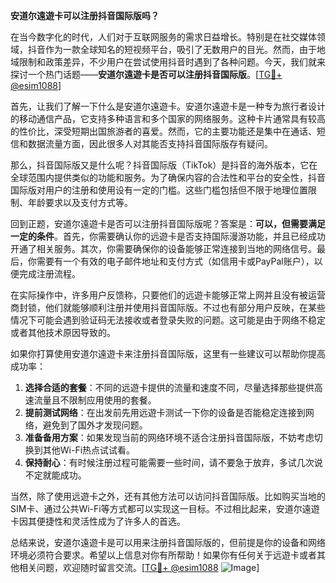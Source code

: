 **安道尔遠遊卡可以注册抖音国际版吗？**

在当今数字化的时代，人们对于互联网服务的需求日益增长。特别是在社交媒体领域，抖音作为一款全球知名的短视频平台，吸引了无数用户的目光。然而，由于地域限制和政策差异，不少用户在尝试使用抖音时遇到了各种问题。今天，我们就来探讨一个热门话题——**安道尔遠遊卡是否可以注册抖音国际版**。[[TG💪+ @esim1088](https://t.me/s/esim1088)]

首先，让我们了解一下什么是安道尔遠遊卡。安道尔遠遊卡是一种专为旅行者设计的移动通信产品，它支持多种语言和多个国家的网络服务。这种卡片通常具有较高的性价比，深受短期出国旅游者的喜爱。然而，它的主要功能还是集中在通话、短信和数据流量方面，因此很多人对其能否支持抖音国际版存有疑问。

那么，抖音国际版又是什么呢？抖音国际版（TikTok）是抖音的海外版本，它在全球范围内提供类似的功能和服务。为了确保内容的合法性和平台的安全性，抖音国际版对用户的注册和使用设有一定的门槛。这些门槛包括但不限于地理位置限制、年龄要求以及支付方式等。

回到正题，安道尔遠遊卡是否可以注册抖音国际版呢？答案是：**可以，但需要满足一定的条件**。首先，你需要确认你的远遊卡是否支持国际漫游功能，并且已经成功开通了相关服务。其次，你需要确保你的设备能够正常连接到当地的网络信号。最后，你需要有一个有效的电子邮件地址和支付方式（如信用卡或PayPal账户），以便完成注册流程。

在实际操作中，许多用户反馈称，只要他们的远遊卡能够正常上网并且没有被运营商封锁，他们就能够顺利注册并使用抖音国际版。不过也有部分用户反映，在某些情况下可能会遇到验证码无法接收或者登录失败的问题。这可能是由于网络不稳定或者其他技术原因导致的。

如果你打算使用安道尔遠遊卡来注册抖音国际版，这里有一些建议可以帮助你提高成功率：

1. **选择合适的套餐**：不同的远遊卡提供的流量和速度不同，尽量选择那些提供高速流量且不限制应用使用的套餐。
2. **提前测试网络**：在出发前先用远遊卡测试一下你的设备是否能稳定连接到网络，避免到了国外才发现问题。
3. **准备备用方案**：如果发现当前的网络环境不适合注册抖音国际版，不妨考虑切换到其他Wi-Fi热点试试看。
4. **保持耐心**：有时候注册过程可能需要一些时间，请不要急于放弃，多试几次说不定就能成功。

当然，除了使用远遊卡之外，还有其他方法可以访问抖音国际版。比如购买当地的SIM卡、通过公共Wi-Fi等方式都可以实现这一目标。不过相比起来，安道尔遠遊卡因其便捷性和灵活性成为了许多人的首选。

总结来说，安道尔遠遊卡是可以用来注册抖音国际版的，但前提是你的设备和网络环境必须符合要求。希望以上信息对你有所帮助！如果你有任何关于远遊卡或者其他相关问题，欢迎随时留言交流。[[TG💪+ @esim1088](https://t.me/s/esim1088) ![Image](https://i.postimg.cc/4NQfJmqS/Snipaste-2025-05-13-00-14-12.png)]